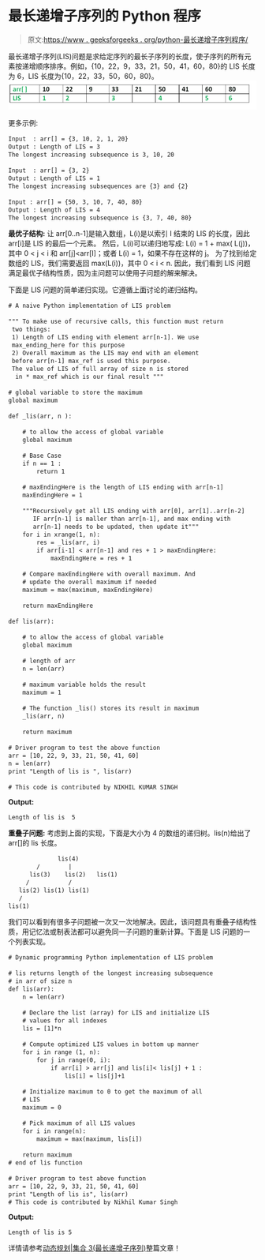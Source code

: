 # 最长递增子序列的 Python 程序

> 原文:[https://www . geeksforgeeks . org/python-最长递增子序列程序/](https://www.geeksforgeeks.org/python-program-for-longest-increasing-subsequence/)

最长递增子序列(LIS)问题是求给定序列的最长子序列的长度，使子序列的所有元素按递增顺序排序。例如，{10，22，9，33，21，50，41，60，80}的 LIS 长度为 6，LIS 长度为{10，22，33，50，60，80}。
![longest-increasing-subsequence](img/f735f577a7c1ecb67090d0d1959dfc2a.png)

更多示例:

```
Input  : arr[] = {3, 10, 2, 1, 20}
Output : Length of LIS = 3
The longest increasing subsequence is 3, 10, 20

Input  : arr[] = {3, 2}
Output : Length of LIS = 1
The longest increasing subsequences are {3} and {2}

Input : arr[] = {50, 3, 10, 7, 40, 80}
Output : Length of LIS = 4
The longest increasing subsequence is {3, 7, 40, 80}

```

**最优子结构:**
让 arr[0..n-1]是输入数组，L(i)是以索引 I 结束的 LIS 的长度，因此 arr[i]是 LIS 的最后一个元素。
然后，L(i)可以递归地写成:
L(i) = 1 + max( L(j))，其中 0 < j < i 和 arr[j]<arr[I]；或者
L(i) = 1，如果不存在这样的 j。
为了找到给定数组的 LIS，我们需要返回 max(L(i))，其中 0 < i < n.
因此，我们看到 LIS 问题满足最优子结构性质，因为主问题可以使用子问题的解来解决。

下面是 LIS 问题的简单递归实现。它遵循上面讨论的递归结构。

```
# A naive Python implementation of LIS problem

""" To make use of recursive calls, this function must return
 two things:
 1) Length of LIS ending with element arr[n-1]. We use
 max_ending_here for this purpose
 2) Overall maximum as the LIS may end with an element
 before arr[n-1] max_ref is used this purpose.
 The value of LIS of full array of size n is stored 
  in * max_ref which is our final result """

# global variable to store the maximum
global maximum

def _lis(arr, n ):

    # to allow the access of global variable
    global maximum

    # Base Case
    if n == 1 :
        return 1

    # maxEndingHere is the length of LIS ending with arr[n-1]
    maxEndingHere = 1

    """Recursively get all LIS ending with arr[0], arr[1]..arr[n-2]
       IF arr[n-1] is maller than arr[n-1], and max ending with
       arr[n-1] needs to be updated, then update it"""
    for i in xrange(1, n):
        res = _lis(arr, i)
        if arr[i-1] < arr[n-1] and res + 1 > maxEndingHere:
            maxEndingHere = res + 1

    # Compare maxEndingHere with overall maximum. And
    # update the overall maximum if needed
    maximum = max(maximum, maxEndingHere)

    return maxEndingHere

def lis(arr):

    # to allow the access of global variable
    global maximum

    # length of arr
    n = len(arr)

    # maximum variable holds the result
    maximum = 1

    # The function _lis() stores its result in maximum
    _lis(arr, n)

    return maximum

# Driver program to test the above function
arr = [10, 22, 9, 33, 21, 50, 41, 60]
n = len(arr)
print "Length of lis is ", lis(arr)

# This code is contributed by NIKHIL KUMAR SINGH
```

**Output:**

```
Length of lis is  5

```

**重叠子问题:**
考虑到上面的实现，下面是大小为 4 的数组的递归树。lis(n)给出了 arr[]的 lis 长度。

```
              lis(4)
        /        |     
      lis(3)    lis(2)   lis(1)
     /           /
   lis(2) lis(1) lis(1)
   /
lis(1)

```

我们可以看到有很多子问题被一次又一次地解决。因此，该问题具有重叠子结构性质，用记忆法或制表法都可以避免同一子问题的重新计算。下面是 LIS 问题的一个列表实现。

```
# Dynamic programming Python implementation of LIS problem

# lis returns length of the longest increasing subsequence
# in arr of size n
def lis(arr):
    n = len(arr)

    # Declare the list (array) for LIS and initialize LIS
    # values for all indexes
    lis = [1]*n

    # Compute optimized LIS values in bottom up manner
    for i in range (1, n):
        for j in range(0, i):
            if arr[i] > arr[j] and lis[i]< lis[j] + 1 :
                lis[i] = lis[j]+1

    # Initialize maximum to 0 to get the maximum of all
    # LIS
    maximum = 0

    # Pick maximum of all LIS values
    for i in range(n):
        maximum = max(maximum, lis[i])

    return maximum
# end of lis function

# Driver program to test above function
arr = [10, 22, 9, 33, 21, 50, 41, 60]
print "Length of lis is", lis(arr)
# This code is contributed by Nikhil Kumar Singh
```

**Output:**

```
Length of lis is 5

```

详情请参考[动态规划|集合 3(最长递增子序列)](https://www.geeksforgeeks.org/longest-increasing-subsequence/)整篇文章！